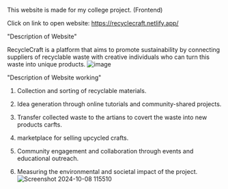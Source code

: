 This website is made for my college project. (Frontend)

Click on link to open website: https://recyclecraft.netlify.app/

"Description of Website"

RecycleCraft is a platform that aims to promote sustainability by connecting suppliers of recyclable waste with creative individuals who can turn this waste into unique products.
![image](https://github.com/user-attachments/assets/53331f2a-66db-494b-8b98-32b078403abf)


"Description of Website working"

1) Collection and sorting of recyclable materials.

2) Idea generation through online tutorials and community-shared projects.

3) Transfer collected waste to the artians to covert the waste into new products carfts.

4) marketplace for selling upcycled crafts.

5) Community engagement and collaboration through events and educational outreach.

6) Measuring the environmental and societal impact of the project.
 
 
![Screenshot 2024-10-08 115510](https://github.com/user-attachments/assets/c3021094-eac4-430e-9cc5-3b61a2bdbdf3)


